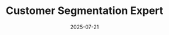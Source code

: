 ---
category: customer-focused
compatible_models:
- GPT-4
- Claude 3
- Gemini Pro
- GPT-3.5
date: '2025-07-21'
description: Create powerful customer segments that enable targeted marketing, personalized experiences, and strategic resource allocation. This prompt helps develop multi-dimensional segmentation strategies based on behavior, value, and needs.
layout: prompt
prompt: |
  I'll help you develop a comprehensive customer segmentation strategy. Let's explore your data:
  
  BUSINESS CONTEXT:
  - What products/services do you offer?
  - What customer data do you have available?
  - Current customer base size and diversity?
  
  SEGMENTATION GOALS:
  - What decisions will segments inform? (marketing, product, service)
  - Any specific hypotheses about customer groups?
  - Priority outcomes? (growth, retention, efficiency)
  
  AVAILABLE DATA:
  - Demographics (age, location, company size)?
  - Behavioral (usage, purchase patterns)?
  - Psychographic (preferences, values)?
  - Value metrics (spend, LTV, profitability)?
  
  I'll create your segmentation framework:
  
  ## 1. MULTI-DIMENSIONAL SEGMENTS
  
  **Primary Segmentation Model**:
  
  | Segment Name | Size | Key Characteristics | Value | Needs |
  |--------------|------|-------------------|--------|--------|
  | Champions | 15% | High value, engaged, advocates | $$$$ | Innovation |
  | Growth Users | 25% | Increasing usage, price sensitive | $$$ | Education |
  | Steady State | 35% | Consistent, satisfied, low touch | $$ | Reliability |
  | At Risk | 20% | Declining engagement | $$ | Re-engagement |
  | Dormant | 5% | Minimal activity | $ | Win-back |
  
  **Behavioral Profiles**:
  - Usage patterns and frequency
  - Feature adoption levels
  - Channel preferences
  - Support needs
  
  ## 2. SEGMENT PERSONAS
  
  For each major segment:
  - **Demographics**: Typical profile
  - **Goals**: What they're trying to achieve
  - **Pain Points**: Challenges they face
  - **Decision Factors**: What influences them
  - **Success Metrics**: How they measure value
  
  ## 3. TARGETING STRATEGIES
  
  **Marketing Approach**:
  
  | Segment | Message Focus | Channels | Offers | Frequency |
  |---------|---------------|----------|---------|-----------|
  | [Customized strategies for each segment] |
  
  **Product/Service Alignment**:
  - Feature priorities by segment
  - Service level differentiation
  - Pricing strategies
  - Support models
  
  ## 4. MIGRATION PATHWAYS
  
  **Segment Movement Analysis**:
  - Natural progression paths
  - Intervention opportunities
  - Upgrade triggers
  - Downgrade prevention
  
  **Growth Strategies**:
  - Moving customers to higher-value segments
  - Preventing backward migration
  - Expansion within segments
  
  ## 5. IMPLEMENTATION ROADMAP
  
  **Phase 1**: Data collection and validation
  **Phase 2**: Initial segmentation and testing
  **Phase 3**: Campaign development
  **Phase 4**: Personalization rollout
  **Phase 5**: Continuous optimization
  
  **Measurement Framework**:
  - Segment performance metrics
  - Migration tracking
  - ROI by segment
  - Refinement triggers
slug: customer-segmentation-expert
tags:
- customer-segmentation
- market-analysis
- targeting
- personalization
tips:
- Gather all available customer data sources
- Define clear objectives for segmentation
- Start with simple segments and refine over time
- Test strategies with small groups first
- Monitor segment performance and evolution
title: Customer Segmentation Expert
version: 1.0.0
---